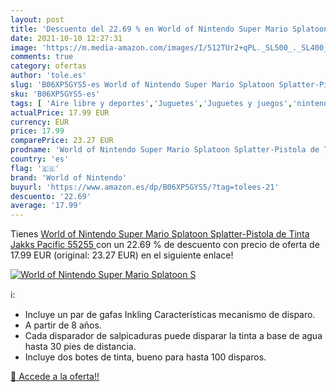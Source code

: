 ```yaml
---
layout: post
title: 'Descuento del 22.69 % en World of Nintendo Super Mario Splatoon S'
date: 2021-10-10 12:27:31
image: 'https://m.media-amazon.com/images/I/512TUr2+qPL._SL500_._SL400_.jpg'
comments: true
category: ofertas
author: 'tole.es'
slug: 'B06XP5GYS5-es World of Nintendo Super Mario Splatoon Splatter-Pistola de...'
sku: 'B06XP5GYS5-es'
tags: [ 'Aire libre y deportes','Juguetes','Juguetes y juegos','nintendo','world of nintendo', ]
actualPrice: 17.99 EUR
currency: EUR
price: 17.99
comparePrice: 23.27 EUR
prodname: 'World of Nintendo Super Mario Splatoon Splatter-Pistola de Tinta  Jakks Pacific 55255 '
country: 'es'
flag: '🇪🇸'
brand: 'World of Nintendo'
buyurl: 'https://www.amazon.es/dp/B06XP5GYS5/?tag=tolees-21'
descuento: '22.69'
average: '17.99'
---
```


Tienes [World of Nintendo Super Mario Splatoon Splatter-Pistola de Tinta  Jakks Pacific 55255 ](https://www.amazon.es/dp/B06XP5GYS5/?tag=tolees-21) con un 22.69 % de descuento con precio de oferta de 17.99 EUR (original: 23.27 EUR) en el siguiente enlace!

[![World of Nintendo Super Mario Splatoon S](https://m.media-amazon.com/images/I/512TUr2+qPL._SL500_._SL400_.jpg)](https://www.amazon.es/dp/B06XP5GYS5/?tag=tolees-21)

ℹ️:

- Incluye un par de gafas Inkling Características mecanismo de disparo.
- A partir de 8 años.
- Cada disparador de salpicaduras puede disparar la tinta a base de agua hasta 30 pies de distancia.
- Incluye dos botes de tinta, bueno para hasta 100 disparos.

[🛒 Accede a la oferta!!](https://www.amazon.es/dp/B06XP5GYS5/?tag=tolees-21)
